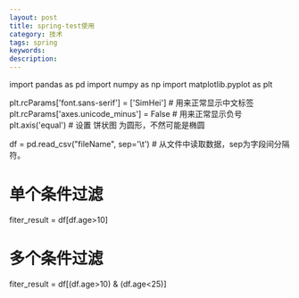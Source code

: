 ```yaml
---
layout: post
title: spring-test使用
category: 技术
tags: spring
keywords:
description:
---
```



import pandas as pd
import numpy as np
import matplotlib.pyplot as plt

plt.rcParams['font.sans-serif'] = ['SimHei']  # 用来正常显示中文标签
plt.rcParams['axes.unicode_minus'] = False  # 用来正常显示负号
plt.axis('equal') # 设置 饼状图 为圆形，不然可能是椭圆

df = pd.read_csv("fileName", sep='\t') # 从文件中读取数据，sep为字段间分隔符。

# 单个条件过滤
fiter_result = df[df.age>10]
# 多个条件过滤
fiter_result = df[(df.age>10) & (df.age<25)]
